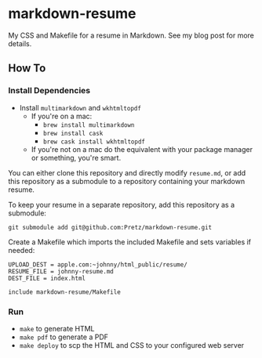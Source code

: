 # markdown-resume
My CSS and Makefile for a resume in Markdown. See my blog post for more details.

## How To

### Install Dependencies

* Install `multimarkdown` and `wkhtmltopdf`
    - If you're on a mac:
        + `brew install multimarkdown`
        + `brew install cask`
        + `brew cask install wkhtmltopdf`
    - If you're not on a mac do the equivalent with your package manager or something, you're smart.

You can either clone this repository and directly modify `resume.md`, or add this repository as a submodule to a repository containing your markdown resume.

To keep your resume in a separate repository, add this repository as a submodule:

`git submodule add git@github.com:Pretz/markdown-resume.git`

Create a Makefile which imports the included Makefile and sets variables if needed:

```make
UPLOAD_DEST = apple.com:~johnny/html_public/resume/
RESUME_FILE = johnny-resume.md
DEST_FILE = index.html

include markdown-resume/Makefile
```

### Run

* `make` to generate HTML
* `make pdf` to generate a PDF
* `make deploy` to scp the HTML and CSS to your configured web server